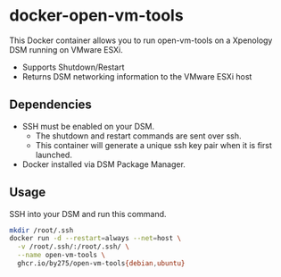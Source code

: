 # docker-open-vm-tools

This Docker container allows you to run open-vm-tools on a Xpenology DSM running on VMware ESXi.

* Supports Shutdown/Restart
* Returns DSM networking information to the VMware ESXi host

## Dependencies

* SSH must be enabled on your DSM.
  * The shutdown and restart commands are sent over ssh.
  * This container will generate a unique ssh key pair when it is first launched.
* Docker installed via DSM Package Manager.

## Usage

SSH into your DSM and run this command.

```sh
mkdir /root/.ssh
docker run -d --restart=always --net=host \
  -v /root/.ssh/:/root/.ssh/ \
  --name open-vm-tools \
  ghcr.io/by275/open-vm-tools{debian,ubuntu}
```
